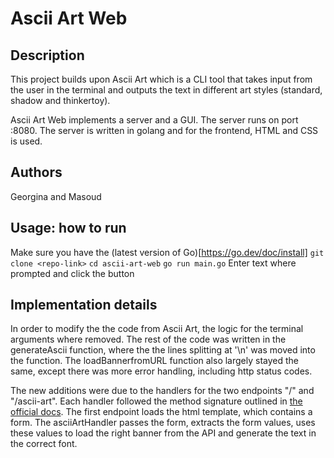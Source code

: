 # Ascii Art Web

## Description
This project builds upon Ascii Art which is a CLI tool that takes input from the user in the terminal and outputs the text in different art styles (standard, shadow and thinkertoy).

Ascii Art Web implements a server and a GUI. The server runs on port :8080. The server is written in golang and for the frontend, HTML and CSS is used.

## Authors
Georgina and Masoud

## Usage: how to run
Make sure you have the (latest version of Go)[https://go.dev/doc/install]
`git clone <repo-link>`
`cd ascii-art-web`
`go run main.go`
Enter text where prompted and click the button

## Implementation details
In order to modify the the code from Ascii Art, the logic for the terminal arguments where removed. The rest of the code was written in the generateAscii function, where the the lines splitting at '\n' was moved into the function. The loadBannerfromURL function also largely stayed the same, except there was more error handling, including http status codes.

The new additions were due to the handlers for the two endpoints "/" and "/ascii-art". Each handler followed the method signature outlined in [the official docs](https://go.dev/doc/articles/wiki/). The first endpoint loads the html template, which contains a form. The asciiArtHandler passes the form, extracts the form values, uses these values to load the right banner from the API and generate the text in the correct font.